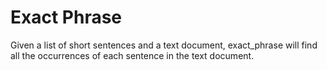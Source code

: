 # Exact Phrase

Given a list of short sentences and a text document, exact_phrase will find all the occurrences of each sentence in the text document.